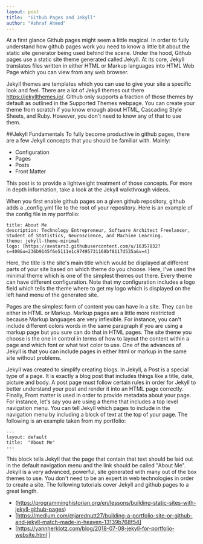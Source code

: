 ```yaml
---
layout: post
title:  "Github Pages and Jekyll"
author: "Ashraf Ahmed"
---
```


At a first glance Github pages might seem a little magical. In order to fully understand how github pages work you need to know a little bit about the static site generator being used behind the scene. Under the hood, Github pages use a static site theme generated called Jekyll. At its core, Jekyll translates files written in either HTML or Markup languages into HTML Web Page which you can view from any web browser.  

Jekyll themes are templates which you can use to give your site a specific look and feel. There are a lot of Jekyll themes out there https://jekyllthemes.io/. Github only supports a fraction of those themes by default as outlined in the Supported Themes webpage. You can create your theme from scratch if you know enough about HTML, Cascading Style Sheets, and Ruby. However, you don't need to know any of that to use them.  

##Jekyll Fundamentals 
To fully become productive in github pages, there are a few Jekyll concepts that you should be familiar with. Mainly: 
- Configuration 
- Pages 
- Posts 
- Front Matter 

This post is to provide a lightweight treatment of those concepts. For more in depth information, take a look at the Jekyll walkthrough videos. 

When you first enable github pages on a given github repository, github adds a _config.yml file to the root of your repository. Here is an example of the config file in my portfolio: 
```
title: About Me 
description: Technology Entrepreneur, Software Architect Freelancer, Student of Statistics, Neuroscience, and Machine Learning. 
theme: jekyll-theme-minimal 
logo: [https://avatars3.githubusercontent.com/u/16357832?s=400&u=236b9145f6e5111e1c97495731168bf8117d535a&v=4]
```

Here, the title is the site's main title which would be displayed at different parts of your site based on which theme do you choose. Here, I've used the minimal theme which is one of the simplest themes out there. 
Every theme can have different configuration. Note that my configuration includes a logo field which tells the theme where to get my logo which is displayed on the left hand menu of the generated site. 

Pages are the simplest form of content you can have in a site. They can be either in HTML or Markup. Markup pages are a little more restricted because Markup languages are very inflexible. For instance, you can't include different colors words in the same paragraph if you are using a markup page but you sure can do that in HTML pages. The site theme you choose is the one in control in terms of how to layout the content within a page and which font or what text color to use. One of the advances of Jekyll is that you can include pages in either html or markup in the same site without problems. 

Jekyll was created to simplify creating blogs. In Jekyll, a Post is a special type of a page. It is exactly a blog post that includes things like a title, date, picture and body. A post page must follow certain rules in order for Jekyll to better understand your post and render it into an HTML page correctly.  
Finally, Front matter is used in order to provide metadata about your page. For instance, let's say you are using a theme that includes a top level navigation menu. You can tell Jekyll which pages to include in the navigation menu by including a block of text at the top of your page. The following is an example taken from my portfolio: 

```
--- 
layout: default 
title:  "About Me" 
--- 
```

This block tells Jekyll that the page that contain that text should be laid out in the default navigation menu and the link should be called "About Me". 
Jekyll is a very advanced, powerful, site generated with many out of the box themes to use. You don't need to be an expert in web technologies in order to create a site. The following tutorials cover Jekyll and github pages to a great length. 

- (https://programminghistorian.org/en/lessons/building-static-sites-with-jekyll-github-pages)
- [https://medium.com/@jarednutt27/building-a-portfolio-site-or-github-and-jekyll-match-made-in-heaven-13139b768f54]
- [https://yannherklotz.com/blog/2018-07-08-jekyll-for-portfolio-website.html ]

 
